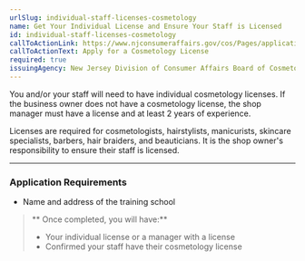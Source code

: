 ```yaml
---
urlSlug: individual-staff-licenses-cosmetology
name: Get Your Individual License and Ensure Your Staff is Licensed
id: individual-staff-licenses-cosmetology
callToActionLink: https://www.njconsumeraffairs.gov/cos/Pages/applications.aspx
callToActionText: Apply for a Cosmetology License
required: true
issuingAgency: New Jersey Division of Consumer Affairs Board of Cosmetology and Hairstyling
---
```

You and/or your staff will need to have individual cosmetology licenses. If the business owner does not have a cosmetology license, the shop manager must have a license and at least 2 years of experience.

Licenses are required for cosmetologists, hairstylists, manicurists, skincare specialists, barbers, hair braiders, and beauticians. It is the shop owner's responsibility to ensure their staff is licensed. 

---
### Application Requirements
- Name and address of the training school

>** Once completed, you will have:**
>
>- Your individual license or a manager with a license
>- Confirmed your staff have their cosmetology license